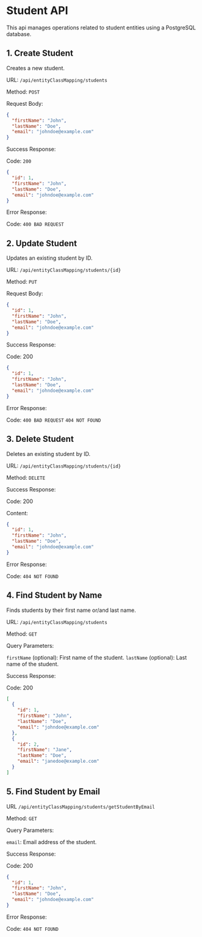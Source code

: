 # Student API

This api manages operations related to student entities using a PostgreSQL database.

## 1. Create Student

Creates a new student.

URL: `/api/entityClassMapping/students`

Method: `POST`

Request Body:

```json
{
  "firstName": "John",
  "lastName": "Doe",
  "email": "johndoe@example.com"
}
```

Success Response:

Code: `200`

```json
{
  "id": 1,
  "firstName": "John",
  "lastName": "Doe",
  "email": "johndoe@example.com"
}
```

Error Response:

Code: `400 BAD REQUEST`

## 2. Update Student

Updates an existing student by ID.

URL: `/api/entityClassMapping/students/{id}`

Method: `PUT`

Request Body:

```json
{
  "id": 1,
  "firstName": "John",
  "lastName": "Doe",
  "email": "johndoe@example.com"
}
```

Success Response:

Code: 200

```json
{
  "id": 1,
  "firstName": "John",
  "lastName": "Doe",
  "email": "johndoe@example.com"
}
```

Error Response:

Code:   `400 BAD REQUEST` `404 NOT FOUND`

## 3. Delete Student

Deletes an existing student by ID.

URL: `/api/entityClassMapping/students/{id}`

Method: `DELETE`

Success Response:

Code: 200

Content:

```json
{
  "id": 1,
  "firstName": "John",
  "lastName": "Doe",
  "email": "johndoe@example.com"
}
```

Error Response:

Code: `404 NOT FOUND`

## 4. Find Student by Name

Finds students by their first name or/and last name.

URL: `/api/entityClassMapping/students`

Method: `GET`

Query Parameters:

`firstName` (optional): First name of the student.
`lastName`  (optional): Last name of the student.

Success Response:

Code: 200

```json
[
  {
    "id": 1,
    "firstName": "John",
    "lastName": "Doe",
    "email": "johndoe@example.com"
  },
  {
    "id": 2,
    "firstName": "Jane",
    "lastName": "Doe",
    "email": "janedoe@example.com"
  }
]
```

## 5. Find Student by Email

URL `/api/entityClassMapping/students/getStudentByEmail`

Method: `GET`

Query Parameters:

`email`: Email address of the student.

Success Response:

Code: 200

```json
{
  "id": 1,
  "firstName": "John",
  "lastName": "Doe",
  "email": "johndoe@example.com"
}
```

Error Response:

Code: `404 NOT FOUND`